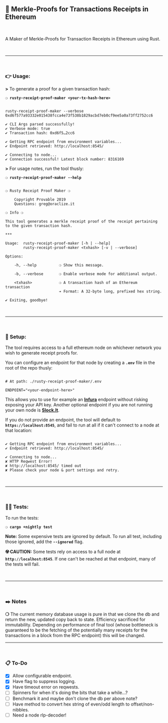 ## :herb: Merkle-Proofs for Transactions Receipts in Ethereum

&nbsp;

A Maker of Merkle-Proofs for Transaction Receipts in Ethereum using Rust.

&nbsp;

***

&nbsp;

### :point_right: Usage:

__>__ To generate a proof for a given transaction hash:

__`❍ rusty-receipt-proof-maker <your-tx-hash-here>`__


```

rusty-receipt-proof-maker --verbose 0xd6f577a93332e015438fcca4e73f538b1829acbd7eb0cf9ee5a0a73ff2752cc6

✔ CLI Args parsed successfully!
✔ Verbose mode: true
✔ Transaction hash: 0xd6f5…2cc6

✔ Getting RPC endpoint from environment variables...
✔ Endpoint retrieved: http://localhost:8545/

✔ Connecting to node...
✔ Connection successful! Latest block number: 8316169

```

__>__ For usage notes, run the tool thusly:

__`❍ rusty-receipt-proof-maker --help`__

```

❍ Rusty Receipt Proof Maker ❍

    Copyright Provable 2019
    Questions: greg@oraclize.it

❍ Info ❍

This tool generates a merkle receipt proof of the receipt pertaining to the given transaction hash.

***

Usage:  rusty-receipt-proof-maker [-h | --help]
        rusty-receipt-proof-maker <txhash> [-v | --verbose]

Options:

    -h, --help          ❍ Show this message.

    -b, --verbose       ❍ Enable verbose mode for additional output.

    <txhash>            ❍ A transaction hash of an Ethereum transaction
                        ➔ Format: A 32-byte long, prefixed hex string.

✔ Exiting, goodbye!

```

&nbsp;

***

&nbsp;

### :nut_and_bolt: Setup:

The tool requires access to a full ethereum node on whichever network you wish to generate receipt proofs for.

You can configure an endpoint for that node by creating a __`.env`__ file in the root of the repo thusly:

```

# At path: ./rusty-receipt-proof-maker/.env

ENDPOINT="<your-endpoint-here>"

```

This allows you to use for example an __[Infura](https://infura.io/)__ endpoint without risking exposing your API key. Another optional endpoint if you are not running your own node is __[Slock.It](http://rpc.slock.it/)__.

If you do not provide an endpoint, the tool will default to __`https://localhost:8545`__, and fail to run at all if it can't connect to a node at that location:

```

✔ Getting RPC endpoint from environment variables...
✔ Endpoint retrieved: http://localhost:8545/

✔ Connecting to node...
✘ HTTP Reqwest Error!
✘ http://localhost:8545/ timed out
✘ Please check your node & port settings and retry.

```

&nbsp;

***

&nbsp;

### :guardsman: Tests:

To run the tests:

__`❍ cargo +nightly test`__

__Note:__ Some expensive tests are ignored by default. To run all test, including those ignored, add the __`--ignored`__ flag.

__:radioactive: CAUTION:__ Some tests rely on access to a full node at __`http://localhost:8545`__. If one can't be reached at that endpoint, many of the tests will fail.

&nbsp;

***

&nbsp;

### :black_nib: Notes

__❍__ The current memory database usage is pure in that we clone the db and return the new, updated copy back to state. Efficiency sacrificed for immutability. Depending on performance of final tool (whose bottleneck is guaranteed to be the fetching of the potentially many receipts for the transactions in a block from the RPC endpoint) this will be changed.

***

&nbsp;

### :clipboard: To-Do

 - [x] Allow configurable endpoint.
 - [x] Have flag to suppress logging.
 - [x] Have timeout error on reqwests.
 - [ ] Spinners for when it's doing the bits that take a while...?
 - [ ] Benchmark it and maybe don't clone the db per above note?
 - [ ] Have method to convert hex string of even/odd length to offset/non- nibbles.
 - [ ] Need a node rlp-decoder!
